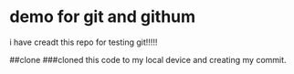 # demo for git and githum
i have creadt this repo for testing git!!!!!

##clone
###cloned this code to my local device and creating my commit.